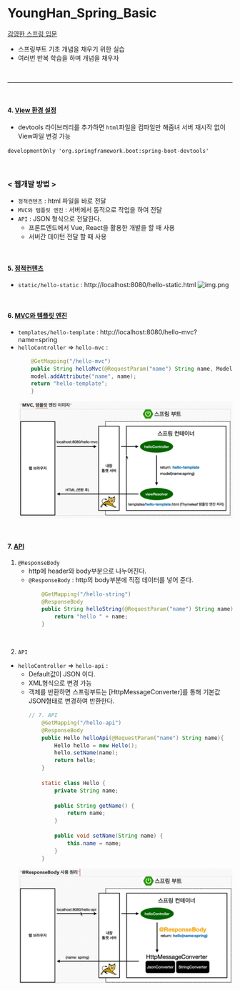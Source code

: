 # YoungHan_Spring_Basic

[김영한 스프링 입문](https://www.youtube.com/watch?v=qyGjLVQ0Hog&list=PLumVmq_uRGHgBrimIp2-7MCnoPUskVMnd)

- 스프링부트 기초 개념을 채우기 위한 실습
- 여러번 반복 학습을 하며 개념을 채우자

<br>

---


<br>

#### 4. [View 환경 설정](https://www.youtube.com/watch?v=P6AgXuh-fxA&list=PLumVmq_uRGHgBrimIp2-7MCnoPUskVMnd&index=4)
- devtools 라이브러리를 추가하면 `html`파일을 컴파일만 해줌녀 서버 재시작 없이 View파일 변경 가능

```developmentOnly 'org.springframework.boot:spring-boot-devtools'```

<br>

### < 웹개발 방법 >
- `정적컨텐츠` : html 파일을 바로 전달
- `MVC와 템플릿 엔진` : 서버에서 동적으로 작업을 하여 전달
- `API` : JSON 형식으로 전달한다.
  - 프론트엔드에서 Vue, React을 활용한 개발을 할 때 사용
  - 서버간 데이턴 전달 할 때 사용

<br>

#### 5. [정적컨텐츠](https://www.youtube.com/watch?v=yZVTnaudGXk&list=PLumVmq_uRGHgBrimIp2-7MCnoPUskVMnd&index=6)
  - `static/hello-static` : http://localhost:8080/hello-static.html
  ![img.png](img.png)

<br>

#### 6. [MVC와 템플릿 엔진](https://www.youtube.com/watch?v=H8LG-GncT94&list=PLumVmq_uRGHgBrimIp2-7MCnoPUskVMnd&index=7)
- `templates/hello-template` : http://localhost:8080/hello-mvc?name=spring
- `helloController` => `hello-mvc` :
  ```java
      @GetMapping("/hello-mvc")
      public String helloMvc(@RequestParam("name") String name, Model model){
      model.addAttribute("name", name);
      return "hello-template";
      }
  ```
  ![img_1.png](img_1.png)

<br>

#### 7. [API](https://www.youtube.com/watch?v=ec1jW_jBCmI&list=PLumVmq_uRGHgBrimIp2-7MCnoPUskVMnd&index=8)
1. `@ResponseBody`
   - http에 header와 body부분으로 나누어진다.
   - `@ResponseBody` : http의 body부분에 직접 데이터를 넣어 준다.
     ```java
         @GetMapping("/hello-string")
         @ResponseBody
         public String helloString(@RequestParam("name") String name){
             return "hello " + name;
         }
     ```

<br>

2. `API`
- `helloController` => `hello-api` : 
  - Default값이 JSON 이다.
  - XML형식으로 변경 가능
  - 객체를 반환하면 스프링부트는 [HttpMessageConverter]를 통해 기본값 JSON형태로 변경하여 반환한다.
    ```java
    // 7. API
        @GetMapping("/hello-api")
        @ResponseBody
        public Hello helloApi(@RequestParam("name") String name){
            Hello hello = new Hello();
            hello.setName(name);
            return hello;
        }
  
        static class Hello {
            private String name;
  
            public String getName() {
                return name;
            }
  
            public void setName(String name) {
                this.name = name;
            }
        }
    ```
  ![img_2.png](img_2.png)





